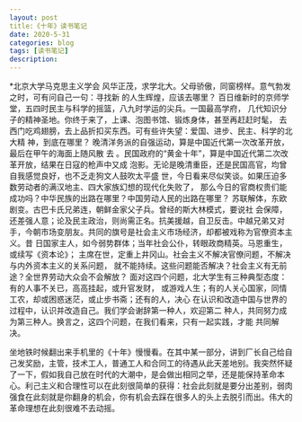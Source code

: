 ```yaml
---
layout: post
title:《十年》读书笔记
date: 2020-5-31
categories: blog
tags: [读书笔记]
description: 
---
```

*北京大学马克思主义学会
风华正茂，求学北大。父母骄傲，同窗榜样。意气勃发之时，可有问自己一句：寻找新
的人生辉煌，应该去哪里？
百日维新时的京师学堂，五四时民主与科学的摇篮，八九时学运的尖兵。一国最高学府，
几代知识分子的精神圣地。你终于来了，上课、泡图书馆、锻炼身体，甚至再赶赶时髦，
去西门吃鸡翅膀，去上品折扣买东西。可有些许失望：爱国、进步、民主、科学的北大精
神，到底在哪里？
晚清洋务派的自强运动，算是中国近代第一次改革开放，最后在甲午的海面上随风散
去 。民国政府的“黄金十年”，算是中国近代第二次改革开放，结果在日寇的枪声中又成
泡影。无论是晚清重臣，还是民国高官，均曾自我感觉良好，也不乏走狗文人鼓吹太平盛
世，今日看来尽似笑谈。如果压迫多数劳动者的满汉地主、四大家族幻想的现代化失败了，
那么今日的官商权贵们能成功吗？中华民族的出路在哪里？中国劳动人民的出路在哪里？
苏联解体，东欧剧变。古巴卡氏兄弟连，朝鲜金家父子兵。曾经的斯大林模式，要说社
会保障，还差强人意；论及民主政治，则尚需正名。抗美援越，自卫反击。中越兄弟又对
手，今朝市场变朋友。共同的旗号是社会主义市场经济，却都被戏称为官僚资本主义。昔
日国家主人，如今弱势群体；当年社会公仆，转眼政商精英。马恩重生，或续写《资本论》；
主席在世，定重上井冈山。社会主义不解决官僚问题，不解决与内外资本主义的关系问题，
就不能持续。这些问题能否解决？社会主义有无前途？全世界劳动大众会不会解放？
面对这四个问题，北大学生有三种典型态度：有的人事不关已，高高挂起，或升官发财，
或游戏人生；有的人关心国家，同情工农，却或困惑迷茫，或止步书斋；还有的人，决心
在认识和改造中国与世界的过程中，认识并改造自己。我们学会谢辞第一种人，欢迎第二
种人，共同努力成为第三种人。换言之，这四个问题，在我们看来，只有一起实践，才能
共同解决。

坐地铁时候翻出来手机里的《十年》慢慢看。在其中某一部分，讲到厂长自己给自己发奖励，主管，技术工人，普通工人和合同工的待遇从此天差地别。我突然怀疑了一下，假如我自己放在时代的大潮中，是会做出相同之举，还是能保持革命本心。利己主义和合理性可以在此刻很简单的获得：社会此刻就是要分出差别，弱肉强食在此刻就是你翻身的机会，你有机会去踩在很多人的头上去脱引而出。伟大的革命理想在此刻很难不去动摇。













